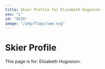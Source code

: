 ```yaml
---
title: Skier Profile for Elisabeth Hugosson
sex: "L"
id: "9535"
image: "/img/flags/swe.svg" 
---
```


# Skier Profile

This page is for: Elisabeth Hugosson.
    